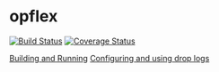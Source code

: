 # opflex

[![Build Status](https://travis-ci.org/noironetworks/opflex.svg?branch=master)](https://travis-ci.org/noironetworks/opflex.svg?branch=master)
[![Coverage Status](https://coveralls.io/repos/github/noironetworks/opflex/badge.svg?branch=master)](https://coveralls.io/github/noironetworks/opflex?branch=master)

[Building and Running](docs/building_and_running.md)
[Configuring and using drop logs](docs/drop_logs.md)

